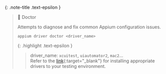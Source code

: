 <!-- _includes/docs/env/appium/ -->

{: .note-title .text-epsilon }
> 🔲 Doctor
>
> Attempts to diagnose and fix common Appium configuration issues.
>
> ```shell
> appium driver doctor <driver_name>
> ```
> 
> {: .highlight .text-epsilon }
>> driver_name: `xcuitest`, `uiautomator2`, `mac2`...<br>
>> Refer to the [link](https://appium.io/docs/en/latest/ecosystem/drivers){:target="\_blank"} 
>> for installing appropriate drivers to your testing environment. 
